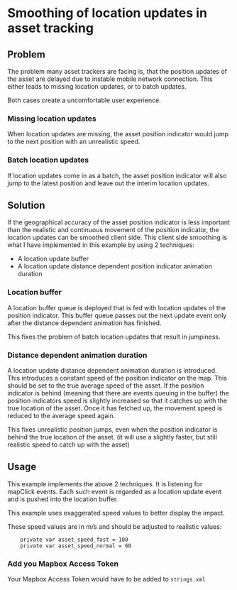 # Smoothing of location updates in asset tracking
## Problem
The problem many asset trackers are facing is, that the position updates of the asset are delayed due to instable mobile network connection. 
This either leads to missing location updates, or to batch updates.

Both cases create a uncomfortable user experience. 

### Missing location updates
When location updates are missing, the asset position indicator would jump to the next position with an unrealistic speed.

### Batch location updates
If location updates come in as a batch, the asset position indicator will also jump to the latest position and leave out the interim location updates.

## Solution
If the geographical accuracy of the asset position indicator is less important than the realistic and continuous movement of the position indicator,
the location updates can be smoothed client side. This client side smoothing is what I have implemented in this example by using 2 techniques:

- A location update buffer
- A location update distance dependent position indicator animation duration 

### Location buffer
A location buffer queue is deployed that is fed with location updates of the position indicator. This buffer queue passes out the next update event only
 after the distance dependent animation has finished. 
 
 This fixes the problem of batch location updates that result in jumpiness.

### Distance dependent animation duration
A location update distance dependent animation duration is introduced. This introduces a constant speed of the position indicator on the map.
This should be set to the true average speed of the asset.
If the position indicator is behind (meaning that there are events queuing in the buffer) the position indicators speed is slightly increased so that it catches up
 with the true location of the asset. 
 Once it has fetched up, the movement speed is reduced to the average speed again.
 
 This fixes unrealistic position jumps, even when the position indicator is behind the true location of the asset. (it will use a slightly faster, but still realistic speed to catch up with the asset)

## Usage
This example implements the above 2 techniques. It is listening for mapClick events. Each such event is regarded as a location update event and is pushed into the location buffer.

This example uses exaggerated speed values to better display the impact. 

These speed values are in m/s and should be adjusted to realistic values:
```
    private var asset_speed_fast = 100
    private var asset_speed_normal = 60
```

### Add you Mapbox Access Token
Your Mapbox Access Token would have to be added to `strings.xml`

